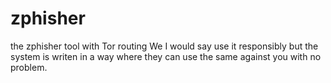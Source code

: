 # zphisher
the zphisher tool with Tor routing 
We I would say use it responsibly but the system is writen in a way where they can use the same against you with no problem.
